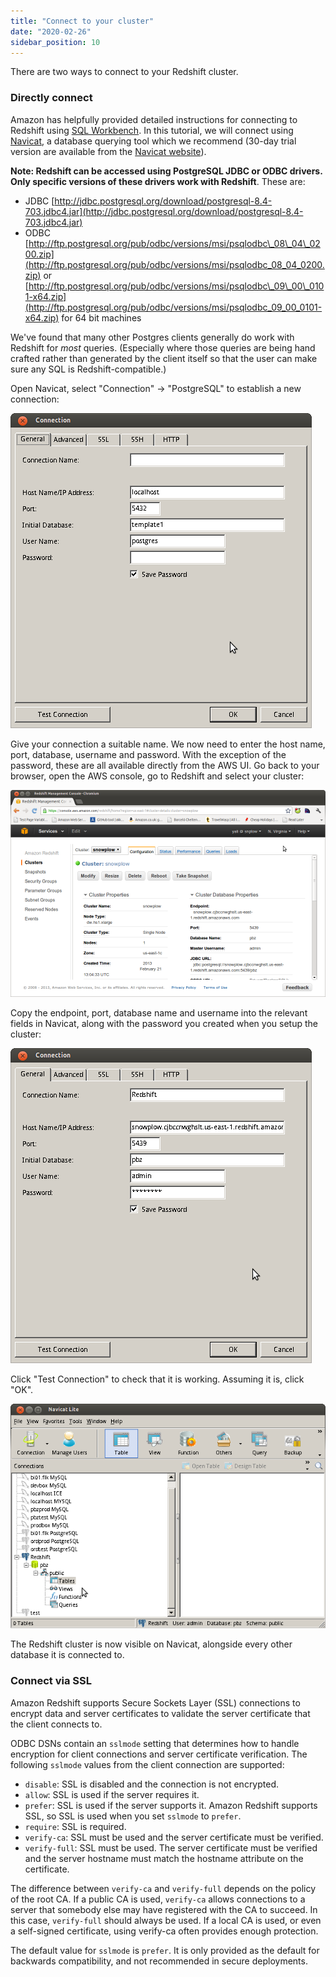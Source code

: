 ```yaml
---
title: "Connect to your cluster"
date: "2020-02-26"
sidebar_position: 10
---
```


There are two ways to connect to your Redshift cluster.

### Directly connect

Amazon has helpfully provided detailed instructions for connecting to Redshift using [SQL Workbench](http://docs.aws.amazon.com/redshift/latest/gsg/getting-started.html). In this tutorial, we will connect using [Navicat](http://www.navicat.com/), a database querying tool which we recommend (30-day trial version are available from the [Navicat website](http://www.navicat.com/)).

**Note: Redshift can be accessed using PostgreSQL JDBC or ODBC drivers. Only specific versions of these drivers work with Redshift**. These are:

- JDBC [http://jdbc.postgresql.org/download/postgresql-8.4-703.jdbc4.jar](http://jdbc.postgresql.org/download/postgresql-8.4-703.jdbc4.jar)
- ODBC [http://ftp.postgresql.org/pub/odbc/versions/msi/psqlodbc\_08\_04\_0200.zip](http://ftp.postgresql.org/pub/odbc/versions/msi/psqlodbc_08_04_0200.zip) or [http://ftp.postgresql.org/pub/odbc/versions/msi/psqlodbc\_09\_00\_0101-x64.zip](http://ftp.postgresql.org/pub/odbc/versions/msi/psqlodbc_09_00_0101-x64.zip) for 64 bit machines

We've found that many other Postgres clients generally do work with Redshift for _most_ queries. (Especially where those queries are being hand crafted rather than generated by the client itself so that the user can make sure any SQL is Redshift-compatible.)

Open Navicat, select "Connection" -> "PostgreSQL" to establish a new connection:

![](images/authorise-redshift-setup-5.png)

Give your connection a suitable name. We now need to enter the host name, port, database, username and password. With the exception of the password, these are all available directly from the AWS UI. Go back to your browser, open the AWS console, go to Redshift and select your cluster:

![](images/authorise-redshift-setup-6.png)

Copy the endpoint, port, database name and username into the relevant fields in Navicat, along with the password you created when you setup the cluster:

![](images/authorise-redshift-setup-7.png)

Click "Test Connection" to check that it is working. Assuming it is, click "OK".

![](images/authorise-redshift-setup-8.png)

The Redshift cluster is now visible on Navicat, alongside every other database it is connected to.

### Connect via SSL

Amazon Redshift supports Secure Sockets Layer (SSL) connections to encrypt data and server certificates to validate the server certificate that the client connects to.

ODBC DSNs contain an `sslmode` setting that determines how to handle encryption for client connections and server certificate verification. The following `sslmode` values from the client connection are supported:

- `disable`: SSL is disabled and the connection is not encrypted.
- `allow`: SSL is used if the server requires it.
- `prefer`: SSL is used if the server supports it. Amazon Redshift supports SSL, so SSL is used when you set `sslmode` to `prefer`.
- `require`: SSL is required.
- `verify-ca`: SSL must be used and the server certificate must be verified.
- `verify-full`: SSL must be used. The server certificate must be verified and the server hostname must match the hostname attribute on the certificate.

The difference between `verify-ca` and `verify-full` depends on the policy of the root CA. If a public CA is used, `verify-ca` allows connections to a server that somebody else may have registered with the CA to succeed. In this case, `verify-full` should always be used. If a local CA is used, or even a self-signed certificate, using verify-ca often provides enough protection.

The default value for `sslmode` is `prefer`. It is only provided as the default for backwards compatibility, and not recommended in secure deployments.
